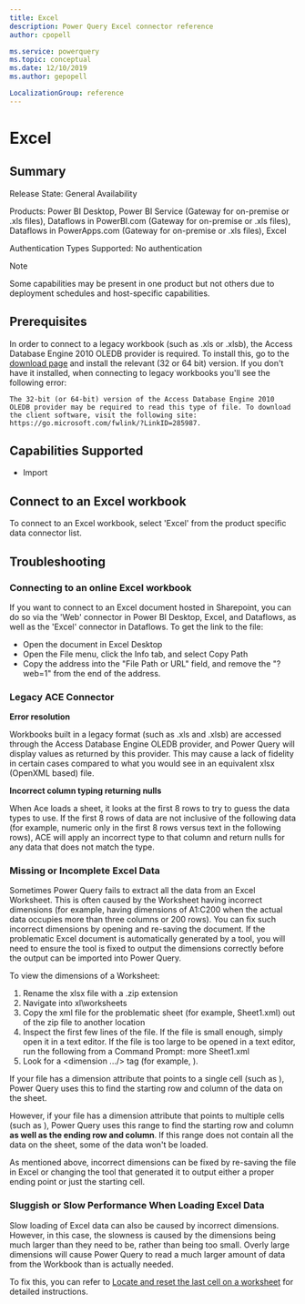 ```yaml
---
title: Excel
description: Power Query Excel connector reference
author: cpopell

ms.service: powerquery
ms.topic: conceptual
ms.date: 12/10/2019
ms.author: gepopell

LocalizationGroup: reference
---
```


# Excel
 
## Summary
 
Release State: General Availability

Products: Power BI Desktop, Power BI Service (Gateway for on-premise or .xls files), Dataflows in PowerBI.com (Gateway for on-premise or .xls files), Dataflows in PowerApps.com (Gateway for on-premise or .xls files), Excel

Authentication Types Supported: No authentication

>[!Note]
> Some capabilities may be present in one product but not others due to deployment schedules and host-specific capabilities.
 
## Prerequisites
In order to connect to a legacy workbook (such as .xls or .xlsb), the Access Database Engine 2010 OLEDB provider is required. To install this, go to the [download page](https://go.microsoft.com/fwlink/?LinkID=285987) and install the relevant (32 or 64 bit) version. If you don't have it installed, when connecting to legacy workbooks you'll see the following error:

```The 32-bit (or 64-bit) version of the Access Database Engine 2010 OLEDB provider may be required to read this type of file. To download the client software, visit the following site: https://go.microsoft.com/fwlink/?LinkID=285987.```
 
## Capabilities Supported
* Import

## Connect to an Excel workbook
To connect to an Excel workbook, select 'Excel' from the product specific data connector list.
 
## Troubleshooting

### Connecting to an online Excel workbook

If you want to connect to an Excel document hosted in Sharepoint, you can do so via the 'Web' connector in Power BI Desktop, Excel, and Dataflows, as well as the 'Excel' connector in Dataflows. To get the link to the file:

* Open the document in Excel Desktop
* Open the File menu, click the Info tab, and select Copy Path
* Copy the address into the "File Path or URL" field, and remove the "?web=1" from the end of the address.

### Legacy ACE Connector
**Error resolution**

Workbooks built in a legacy format (such as .xls and .xlsb) are accessed through the Access Database Engine OLEDB provider, and Power Query will display values as returned by this provider. This may cause a lack of fidelity in certain cases compared to what you would see in an equivalent xlsx (OpenXML based) file.

**Incorrect column typing returning nulls**

When Ace loads a sheet, it looks at the first 8 rows to try to guess the data types to use. If the first 8 rows of data are not inclusive of the following data (for example, numeric only in the first 8 rows versus text in the following rows), ACE will apply an incorrect type to that column and return nulls for any data that does not match the type.

### Missing or Incomplete Excel Data
Sometimes Power Query fails to extract all the data from an Excel Worksheet. This is often caused by the Worksheet having incorrect dimensions (for example, having dimensions of A1:C200 when the actual data occupies more than three columns or 200 rows). You can fix such incorrect dimensions by opening and re-saving the document. If the problematic Excel document is automatically generated by a tool, you will need to ensure the tool is fixed to output the dimensions correctly before the output can be imported into Power Query.

To view the dimensions of a Worksheet:

1.    Rename the xlsx file with a .zip extension
2.    Navigate into xl\worksheets
3.    Copy the xml file for the problematic sheet (for example, Sheet1.xml) out of the zip file to another location
4.    Inspect the first few lines of the file. If the file is small enough, simply open it in a text editor. If the file is too large to be opened in a text editor, run the following from a Command Prompt: more Sheet1.xml
5.    Look for a <dimension .../> tag (for example, <dimension ref="A1:C200" />).

If your file has a dimension attribute that points to a single cell (such as <dimension ref="A1" />), Power Query uses this to find the starting row and column of the data on the sheet.

However, if your file has a dimension attribute that points to multiple cells (such as <dimension ref="A1:AJ45000"/>), Power Query uses this range to find the starting row and column **as well as the ending row and column**. If this range does not contain all the data on the sheet, some of the data won't be loaded.

As mentioned above, incorrect dimensions can be fixed by re-saving the file in Excel or changing the tool that generated it to output either a proper ending point or just the starting cell.

### Sluggish or Slow Performance When Loading Excel Data

Slow loading of Excel data can also be caused by incorrect dimensions. However, in this case, the slowness is caused by the dimensions being much larger than they need to be, rather than being too small. Overly large dimensions will cause Power Query to read a much larger amount of data from the Workbook than is actually needed.

To fix this, you can refer to [Locate and reset the last cell on a worksheet](https://support.office.com/en-us/article/locate-and-reset-the-last-cell-on-a-worksheet-c9e468a8-0fc3-4f69-8038-b3c1d86e99e9) for detailed instructions.
